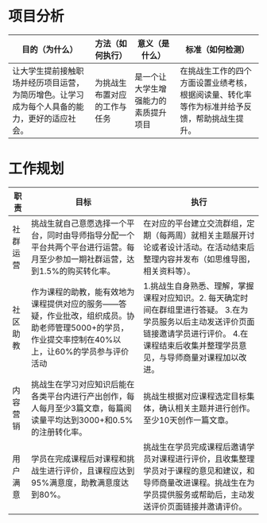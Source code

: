 # 项目分析
目的（为什么） |  方法（如何执行） | 意义（是什么） | 标准（如何检测）
----- | ---- | ------ | -------
让大学生提前接触职场并经历项目运营，为简历增色。让学习成为每个人具备的能力，更好的适应社会。 |  为挑战生布置对应的工作与任务 |  是一个让大学生增强能力的素质提升项目  |  在挑战生工作的四个方面设置业绩考核，根据阅读量、转化率等作为标准并给予反馈，帮助挑战生提升。

# 工作规划
 职责    |    目标    |     执行
------    |    ------     | -------
社群运营  | 挑战生就自己意愿选择一个平台，同时由导师指导分配一个平台共两个平台进行运营。每月至少参加一期社群运营，达到1.5%的购买转化率。 |  在对应的平台建立交流群组，定期（每两周）就相关主题展开讨论或者设计活动。在活动结束后整理内容并发布（如思维导图，相关资料等）。
社区助教  |  作为课程的助教，能有效地为课程提供对应的服务——答疑，作业批改，组织成员。协助老师管理5000+的学员，作业提交率控制在40%以上，让60%的学员参与评价活动 | 1.挑战生自身熟悉、理解，掌握课程对应知识。2. 每天确定时间在群组里进行答疑。 3.在为学员服务以后主动发送评价页面链接邀请学员进行评价。 4.在课程结束后收集并整理学员意见，与导师商量对课程加以改进。
内容营销 | 挑战生在学习对应知识后能在各类平台内进行产出创作，每人每月至少3篇文章，每篇阅读量平均达到3000+和0.5%的注册转化率。 |  挑战生根据对应课程选定目标集体，确认相关主题并进行创作。至少10天创作一篇文章。
用户满意 | 学员在完成课程后对课程和挑战生进行评价，且课程应达到95%满意度，助教满意度达到80%。 |  挑战生在学员完成课程后邀请学员对课程进行评价，且收集整理学员对于课程的意见和建议，和导师商量改进课程。挑战生在为学员提供服务或帮助后，主动发送评价页面链接并邀请评价。

